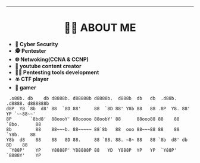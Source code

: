 <hr>


<h1 align="center">🧑‍💻 ABOUT ME</h1>

* **🎩 Cyber Security**
* **🕵️ Pentester**
* **🌐 Netwoking(CCNA & CCNP)**
* **📕 youtube content creator**
* **👨‍💻 Pentesting tools development**
* **☣️ CTF player**
* **🎲 gamer**


<script src="https://tryhackme.com/badge/68808"></script>






```
 .o88b. db    db d8888b. d88888b d8888b.  d888b  db   db  .d88b.  .d8888. d888888b 
d8P  Y8 `8b  d8' 88  `8D 88'     88  `8D 88' Y8b 88   88 .8P  Y8. 88'  YP `~~88~~' 
8P       `8bd8'  88oooY' 88ooooo 88oobY' 88      88ooo88 88    88 `8bo.      88    
8b         88    88~~~b. 88~~~~~ 88`8b   88  ooo 88~~~88 88    88   `Y8b.    88    
Y8b  d8    88    88   8D 88.     88 `88. 88. ~8~ 88   88 `8b  d8' db   8D    88    
 `Y88P'    YP    Y8888P' Y88888P 88   YD  Y888P  YP   YP  `Y88P'  `8888Y'    YP    
                                                                                   
```

